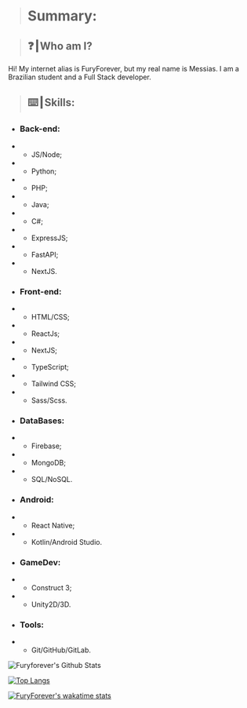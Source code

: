> # Summary:
  
> ## ❓┃Who am I?
Hi! My internet alias is FuryForever, but my real name is Messias. I am a Brazilian student and a Full Stack developer.

> ## ⌨️┃Skills:
+ ### Back-end:
+ + JS/Node;
+ + Python;
+ + PHP;
+ + Java;
+ + C#;
+ + ExpressJS;
+ + FastAPI;
+ + NextJS.
+ ### Front-end:
+ + HTML/CSS;
+ + ReactJs;
+ + NextJS;
+ + TypeScript;
+ + Tailwind CSS;
+ + Sass/Scss.
+ ### DataBases:
+ + Firebase;
+ + MongoDB;
+ + SQL/NoSQL.
+ ### Android:
+ + React Native;
+ + Kotlin/Android Studio.
+ ### GameDev:
+ + Construct 3;
+ + Unity2D/3D.
+ ### Tools:
+ + Git/GitHub/GitLab.

![Furyforever's Github Stats](https://github-readme-stats.vercel.app/api?username=Furyforev3r&count_private=true&show_icons=true&theme=dracula)

[![Top Langs](https://github-readme-stats.vercel.app/api/top-langs/?username=Furyforev3r&layout=compact&theme=dracula)](https://github.com/Furyforev3r)

[![FuryForever's wakatime stats](https://github-readme-stats.vercel.app/api/wakatime?username=Furyforev3r&theme=dracula)](https://github.com/anuraghazra/github-readme-stats)
